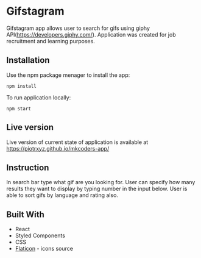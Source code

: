 # Gifstagram
Gifstagram app allows user to search for gifs using giphy API(https://developers.giphy.com/). Application was created for job recruitment and learning purposes.

## Installation
Use the npm package menager to install the app:

`npm install` <br>

To run application locally:

`npm start`

## Live version
Live version of current state of application is available at https://piotrxyz.github.io/mkcoders-app/

## Instruction
In search bar type what gif are you looking for. User can specify how many results they want to display by typing number in the input below. User is able to sort gifs by language and rating also.

## Built With
- React
- Styled Components
- CSS
- [Flaticon](https://www.flaticon.com/) - icons source